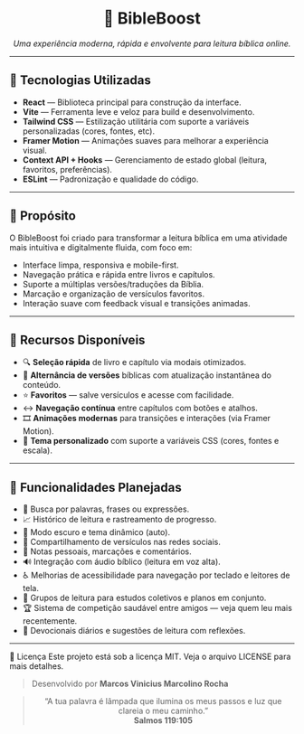 <h1 align="center">📖 BibleBoost</h1>

<p align="center">
  <em>Uma experiência moderna, rápida e envolvente para leitura bíblica online.</em>
</p>

---

## 🚀 Tecnologias Utilizadas

- **React** — Biblioteca principal para construção da interface.
- **Vite** — Ferramenta leve e veloz para build e desenvolvimento.
- **Tailwind CSS** — Estilização utilitária com suporte a variáveis personalizadas (cores, fontes, etc).
- **Framer Motion** — Animações suaves para melhorar a experiência visual.
- **Context API + Hooks** — Gerenciamento de estado global (leitura, favoritos, preferências).
- **ESLint** — Padronização e qualidade do código.

---

## 🎯 Propósito

O BibleBoost foi criado para transformar a leitura bíblica em uma atividade mais intuitiva e digitalmente fluida, com foco em:

- Interface limpa, responsiva e mobile-first.
- Navegação prática e rápida entre livros e capítulos.
- Suporte a múltiplas versões/traduções da Bíblia.
- Marcação e organização de versículos favoritos.
- Interação suave com feedback visual e transições animadas.

---

## 🧩 Recursos Disponíveis

- 🔍 **Seleção rápida** de livro e capítulo via modais otimizados.
- 📘 **Alternância de versões** bíblicas com atualização instantânea do conteúdo.
- ⭐ **Favoritos** — salve versículos e acesse com facilidade.
- ↔️ **Navegação contínua** entre capítulos com botões e atalhos.
- 🎞️ **Animações modernas** para transições e interações (via Framer Motion).
- 🎨 **Tema personalizado** com suporte a variáveis CSS (cores, fontes e escala).

---

## 📅 Funcionalidades Planejadas

- 🔎 Busca por palavras, frases ou expressões.
- 📈 Histórico de leitura e rastreamento de progresso.
- 🌙 Modo escuro e tema dinâmico (auto).
- 🔗 Compartilhamento de versículos nas redes sociais.
- 📝 Notas pessoais, marcações e comentários.
- 🔊 Integração com áudio bíblico (leitura em voz alta).
- ♿ Melhorias de acessibilidade para navegação por teclado e leitores de tela.
- 👥 Grupos de leitura para estudos coletivos e planos em conjunto.
- 🏆 Sistema de competição saudável entre amigos — veja quem leu mais recentemente.
- 📆 Devocionais diários e sugestões de leitura com reflexões.

---

📄 Licença Este projeto está sob a licença MIT. Veja o arquivo LICENSE para mais detalhes.

> Desenvolvido por **Marcos Vinicius Marcolino Rocha**

<blockquote align="center">
  “A tua palavra é lâmpada que ilumina os meus passos e luz que clareia o meu caminho.”<br>
  <strong>Salmos 119:105</strong>
</blockquote>
